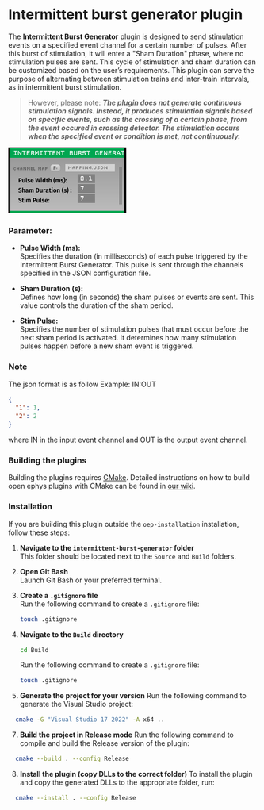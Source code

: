 # Intermittent burst generator plugin
The **Intermittent Burst Generator** plugin is designed to send stimulation events on a specified event channel for a certain number of pulses. After this burst of stimulation, it will enter a "Sham Duration" phase, where no stimulation pulses are sent. This cycle of stimulation and sham duration can be customized based on the user’s requirements.
This plugin can serve the purpose of alternating between stimulation trains and inter-train intervals, as in intermittent burst stimulation. 

> However, please note: **_The plugin does not generate continuous stimulation signals. Instead, it produces stimulation signals based on specific events, such as the crossing of a certain phase, from the event occured in crossing detector. The stimulation occurs when the specified event or condition is met, not continuously._**

![Intermittent burst generator plugin image](Intermittent-burst-generator.PNG)

### Parameter:

- **Pulse Width (ms):**  
  Specifies the duration (in milliseconds) of each pulse triggered by the Intermittent Burst Generator. This pulse is sent through the channels specified in the JSON configuration file.

- **Sham Duration (s):**  
  Defines how long (in seconds) the sham pulses or events are sent. This value controls the duration of the sham period.

- **Stim Pulse:**  
  Specifies the number of stimulation pulses that must occur before the next sham period is activated. It determines how many stimulation pulses happen before a new sham event is triggered.


### Note
The json format is as follow 
Example: IN:OUT
```json
{
  "1": 1,
  "2": 2
}
```
where IN in the input event channel and OUT is the output event channel.

### Building the plugins
Building the plugins requires [CMake](https://cmake.org/). Detailed instructions on how to build open ephys plugins with CMake can be found in [our wiki](https://open-ephys.atlassian.net/wiki/spaces/OEW/pages/1259110401/Plugin+CMake+Builds).

### Installation

If you are building this plugin outside the `oep-installation` installation, follow these steps:

1. **Navigate to the `intermittent-burst-generator` folder**  
   This folder should be located next to the `Source` and `Build` folders.

2. **Open Git Bash**  
   Launch Git Bash or your preferred terminal.

3. **Create a `.gitignore` file**  
   Run the following command to create a `.gitignore` file:
   ```bash
   touch .gitignore
	```
	
4. **Navigate to the `Build` directory**
   ```bash
   cd Build
   ```
   Run the following command to create a `.gitignore` file:
   ```bash
   touch .gitignore
   ```
6. **Generate the project for your version**
	Run the following command to generate the Visual Studio project:
  
  ```bash
	cmake -G "Visual Studio 17 2022" -A x64 ..
  ```
7. **Build the project in Release mode**
	Run the following command to compile and build the Release version of the plugin:
  
  ```bash
	cmake --build . --config Release
  ```
8. **Install the plugin (copy DLLs to the correct folder)**
	To install the plugin and copy the generated DLLs to the appropriate folder, run:
  
  ```bash
	cmake --install . --config Release
  ```
